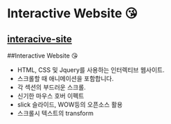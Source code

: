 # Interactive Website 😘
## [interacive-site](https://github.com/rara-record/interactive-site/)
##Interactive Website 😘
- HTML, CSS 및 Jquery를 사용하는 인터렉티브 웹사이트.
- 스크롤할 때 애니메이션을 포함합니다.
- 각 섹션의 부드러운 스크롤.
- 신기한 마우스 호버 이펙트
- slick 슬라이드, WOW등의 오픈소스 활용
- 스크롤시 텍스트의 transform
